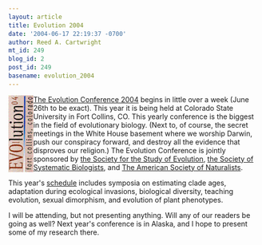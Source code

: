 ```yaml
---
layout: article
title: Evolution 2004
date: '2004-06-17 22:19:37 -0700'
author: Reed A. Cartwright
mt_id: 249
blog_id: 2
post_id: 249
basename: evolution_2004
---
```

<img src="/uploads/2005/evolution2004.GIF" alt="" style="float:left;" />[The Evolution Conference 2004](http://evolution04.biology.colostate.edu/) begins in little over a week (June 26th to be exact).  This year it is being held at Colorado State University in Fort Collins, CO.  This yearly conference is the biggest in the field of evolutionary biology.  (Next to, of course, the secret meetings in the White House basement where we worship Darwin, push our conspiracy forward, and destroy all the evidence that disproves our religion.)   The Evolution Conference is jointly sponsored by [the Society for the Study of Evolution](http://lsvl.la.asu.edu/evolution/), [the Society of Systematic Biologists](http://systbiol.org/), and [The American Society of Naturalists](http://www.amnat.org/).

This year's [schedule](http://evolution04.biology.colostate.edu/schedule.html) includes symposia on estimating clade ages, adaptation during ecological invasions, biological diversity, teaching evolution, sexual dimorphism, and evolution of plant phenotypes.

I will be attending, but not presenting anything.  Will any of our readers be going as well?   Next year's conference is in Alaska, and I hope to present some of my research there.
